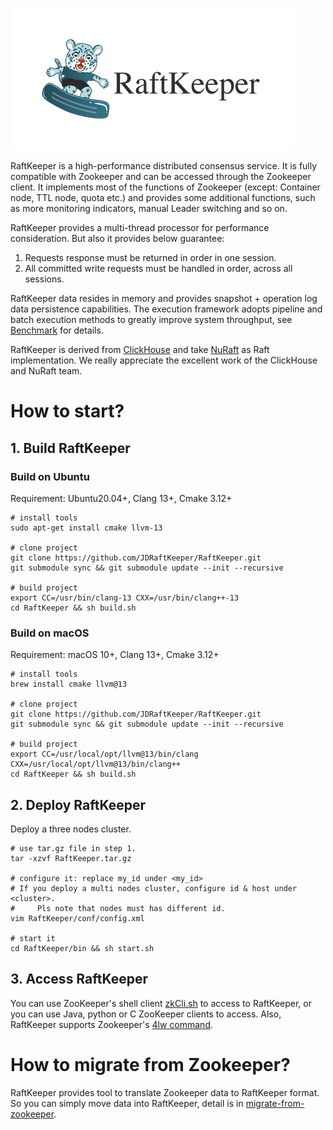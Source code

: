 ![logo.png](logo.png)

RaftKeeper is a high-performance distributed consensus service. 
It is fully compatible with Zookeeper and can be accessed through the Zookeeper 
client. It implements most of the functions of Zookeeper (except: Container node, 
TTL node, quota etc.) and provides some additional functions, such as more 
monitoring indicators, manual Leader switching and so on. 

RaftKeeper provides a multi-thread processor for performance consideration. 
But also it provides below guarantee:
1. Requests response must be returned in order in one session.
2. All committed write requests must be handled in order, across all sessions.

RaftKeeper data resides in memory and provides snapshot + operation log data 
persistence capabilities. The execution framework adopts pipeline and batch 
execution methods to greatly improve system throughput, see [Benchmark](benchmark%2FBenchmark.md) for details.

RaftKeeper is derived from [ClickHouse](https://github.com/ClickHouse/ClickHouse) 
and take [NuRaft](https://github.com/eBay/NuRaft) as Raft implementation. 
We really appreciate the excellent work of the ClickHouse and NuRaft team.


# How to start?

## 1. Build RaftKeeper

### Build on Ubuntu

Requirement: Ubuntu20.04+, Clang 13+, Cmake 3.12+
```
# install tools
sudo apt-get install cmake llvm-13
 
# clone project
git clone https://github.com/JDRaftKeeper/RaftKeeper.git
git submodule sync && git submodule update --init --recursive
 
# build project
export CC=/usr/bin/clang-13 CXX=/usr/bin/clang++-13
cd RaftKeeper && sh build.sh
```

### Build on macOS

Requirement: macOS 10+, Clang 13+, Cmake 3.12+

```
# install tools
brew install cmake llvm@13
 
# clone project
git clone https://github.com/JDRaftKeeper/RaftKeeper.git
git submodule sync && git submodule update --init --recursive
 
# build project
export CC=/usr/local/opt/llvm@13/bin/clang CXX=/usr/local/opt/llvm@13/bin/clang++
cd RaftKeeper && sh build.sh
```

## 2. Deploy RaftKeeper

Deploy a three nodes cluster.
```
# use tar.gz file in step 1.
tar -xzvf RaftKeeper.tar.gz
 
# configure it: replace my_id under <my_id> 
# If you deploy a multi nodes cluster, configure id & host under <cluster>. 
#     Pls note that nodes must has different id.
vim RaftKeeper/conf/config.xml
 
# start it
cd RaftKeeper/bin && sh start.sh
```


## 3. Access RaftKeeper

You can use ZooKeeper's shell client [zkCli.sh](https://zookeeper.apache.org/doc/r3.6.0/zookeeperCLI.html) 
to access to RaftKeeper, or you can use Java, python or C ZooKeeper clients to access. 
Also, RaftKeeper supports Zookeeper's [4lw command](https://zookeeper.apache.org/doc/r3.6.0/zookeeperAdmin.html#sc_zkCommands).

# How to migrate from Zookeeper?

RaftKeeper provides tool to translate Zookeeper data to RaftKeeper format. So you can 
simply move data into RaftKeeper, detail is in [migrate-from-zookeeper](docs%2Fmigrate-from-zookeeper.md).
